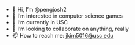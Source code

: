 - 👋 Hi, I’m @pengjosh2
- 👀 I’m interested in computer science games
- 🌱 I’m currently in USC
- 💞️ I’m looking to collaborate on anything, really
- 📫 How to reach me: jkim5016@usc.edu

<!---
pengjosh2/pengjosh2 is a ✨ special ✨ repository because its `README.md` (this file) appears on your GitHub profile.
You can click the Preview link to take a look at your changes.
--->
